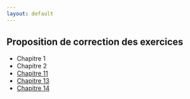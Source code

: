 ```yaml
---
layout: default
---
```


## Proposition de correction des exercices

   * Chapitre 1
   * Chapitre 2
   * [Chapitre 11](correction_exo/chap11_logistique.md)
   * [Chapitre 13](correction_exo/chap11_logistique.nb.html)
   * [Chapitre 14](correction_exo/chap11_logistique.html)



